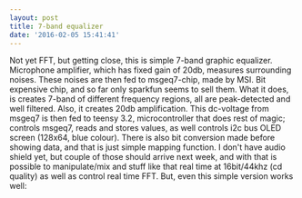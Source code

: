 ```yaml
---
layout: post
title: 7-band equalizer
date: '2016-02-05 15:41:41'
---
```


Not yet FFT, but getting close, this is simple 7-band graphic equalizer. Microphone amplifier, which has fixed gain of 20db, measures
surrounding noises. These noises are then fed to msgeq7-chip, made by MSI. Bit expensive chip, and so far only sparkfun seems to sell them.
What it does, is creates 7-band of different frequency regions, all are peak-detected and well filtered. Also, it creates 20db amplification.
This dc-voltage from msgeq7 is then fed to teensy 3.2, microcontroller that does rest of magic; controls msgeq7, reads and stores values, as well controls i2c 
bus OLED screen (128x64, blue colour). There is also bit conversion made before showing data, and that is just simple mapping function.
I don't have audio shield yet, but couple of those should arrive next week, and with that is possible to manipulate/mix and stuff like that real time at 16bit/44khz (cd quality)
as well as control real time FFT. But, even this simple version works well:
